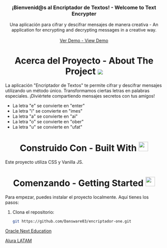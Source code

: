 <h3 align="center">¡Bienvenid@s al Encriptador de Textos! - Welcome to Text Encrypter</h3>

  <p align="center">
    Una aplicación para cifrar y descifrar mensajes de manera creativa - An application for encrypting and decrypting messages in a creative way.
    <br />
    <br />
    <a href="https://dansware03.github.io/encriptador-one">Ver Demo - View Demo</a>
  </p>
</div>

<!-- ACERCA DEL PROYECTO -->

<h1 align="center"> 
Acerca del Proyecto - About The Project <img src="https://media2.giphy.com/media/4ZrRpqbSaWoyZYRoCd/giphy.gif">
</h1>

La aplicación "Encriptador de Textos" te permite cifrar y descifrar mensajes utilizando un método único. Transformamos ciertas letras en palabras especiales. ¡Diviértete compartiendo mensajes secretos con tus amigos!

- La letra "e" se convierte en "enter"
- La letra "i" se convierte en "imes"
- La letra "a" se convierte en "ai"
- La letra "o" se convierte en "ober"
- La letra "u" se convierte en "ufat"

<h1 align="center"> 
Construido Con - Built With <img src="https://media0.giphy.com/media/uhQuegHFqkVYuFMXMQ/giphy.gif" width="30px">
</h1>

Este proyecto utiliza CSS y Vanilla JS.

<!-- COMENZANDO -->
<h1 align="center"> 
Comenzando - Getting Started <img src="https://media1.giphy.com/media/QvpqIQAAl66EfoTJj8/giphy.gif" width="30px">
</h1>

Para empezar, puedes instalar el proyecto localmente. Aquí tienes los pasos:

1. Clona el repositorio:
   ```sh
   git https://github.com/Dansware03/encriptador-one.git

[Oracle Next Education](https://www.oracle.com/lad/education/oracle-next-education/)

[Alura LATAM](https://www.aluracursos.com/)
